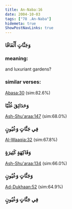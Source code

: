 ```yaml
---
title: An-Naba:16
date: 2004-10-03
tags: ["78 .An-Naba"]
hidemeta: true 
ShowPostNavLinks: true 
---
```

### وَجَنَّاتٍ أَلْفَافًا
### meaning: 
and luxuriant gardens?
### similar verses: 

[Abasa:30](/80/30) (sim:82.6%)

### وَحَدَائِقَ غُلْبًا

[Ash-Shu'araa:147](/26/147) (sim:68.0%)

### فِي جَنَّاتٍ وَعُيُونٍ

[Al-Waaqia:32](/56/32) (sim:67.8%)

### وَفَاكِهَةٍ كَثِيرَةٍ

[Ash-Shu'araa:134](/26/134) (sim:66.0%)

### وَجَنَّاتٍ وَعُيُونٍ

[Ad-Dukhaan:52](/44/52) (sim:64.9%)

### فِي جَنَّاتٍ وَعُيُونٍ
